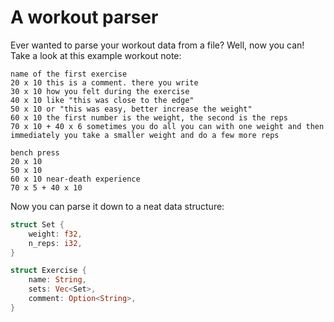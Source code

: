# A workout parser

Ever wanted to parse your workout data from a file? Well, now you can! Take a look at this example workout note:

```
name of the first exercise
20 x 10 this is a comment. there you write 
30 x 10 how you felt during the exercise
40 x 10 like "this was close to the edge"
50 x 10 or "this was easy, better increase the weight"
60 x 10 the first number is the weight, the second is the reps
70 x 10 + 40 x 6 sometimes you do all you can with one weight and then immediately you take a smaller weight and do a few more reps

bench press
20 x 10
50 x 10
60 x 10 near-death experience
70 x 5 + 40 x 10
```

Now you can parse it down to a neat data structure:

```rust
struct Set {
    weight: f32,
    n_reps: i32,
}

struct Exercise {
    name: String,
    sets: Vec<Set>,
    comment: Option<String>,
}
```
